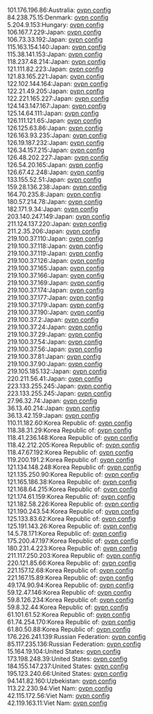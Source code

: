 101.176.196.86:Australia: [ovpn config](vpn/101_176_196_86.ovpn)  
84.238.75.15:Denmark: [ovpn config](vpn/84_238_75_15.ovpn)  
5.204.9.153:Hungary: [ovpn config](vpn/5_204_9_153.ovpn)  
106.167.7.229:Japan: [ovpn config](vpn/106_167_7_229.ovpn)  
106.73.33.192:Japan: [ovpn config](vpn/106_73_33_192.ovpn)  
115.163.154.140:Japan: [ovpn config](vpn/115_163_154_140.ovpn)  
115.38.141.153:Japan: [ovpn config](vpn/115_38_141_153.ovpn)  
118.237.48.214:Japan: [ovpn config](vpn/118_237_48_214.ovpn)  
121.111.82.223:Japan: [ovpn config](vpn/121_111_82_223.ovpn)  
121.83.165.221:Japan: [ovpn config](vpn/121_83_165_221.ovpn)  
122.102.144.164:Japan: [ovpn config](vpn/122_102_144_164.ovpn)  
122.21.49.205:Japan: [ovpn config](vpn/122_21_49_205.ovpn)  
122.221.165.227:Japan: [ovpn config](vpn/122_221_165_227.ovpn)  
124.143.147.167:Japan: [ovpn config](vpn/124_143_147_167.ovpn)  
125.14.64.111:Japan: [ovpn config](vpn/125_14_64_111.ovpn)  
126.111.121.65:Japan: [ovpn config](vpn/126_111_121_65.ovpn)  
126.125.63.86:Japan: [ovpn config](vpn/126_125_63_86.ovpn)  
126.163.93.235:Japan: [ovpn config](vpn/126_163_93_235.ovpn)  
126.19.187.232:Japan: [ovpn config](vpn/126_19_187_232.ovpn)  
126.34.157.215:Japan: [ovpn config](vpn/126_34_157_215.ovpn)  
126.48.202.227:Japan: [ovpn config](vpn/126_48_202_227.ovpn)  
126.54.20.165:Japan: [ovpn config](vpn/126_54_20_165.ovpn)  
126.67.42.248:Japan: [ovpn config](vpn/126_67_42_248.ovpn)  
133.155.52.51:Japan: [ovpn config](vpn/133_155_52_51.ovpn)  
159.28.136.238:Japan: [ovpn config](vpn/159_28_136_238.ovpn)  
164.70.235.8:Japan: [ovpn config](vpn/164_70_235_8.ovpn)  
180.57.214.78:Japan: [ovpn config](vpn/180_57_214_78.ovpn)  
182.171.9.34:Japan: [ovpn config](vpn/182_171_9_34.ovpn)  
203.140.247.149:Japan: [ovpn config](vpn/203_140_247_149.ovpn)  
211.124.137.220:Japan: [ovpn config](vpn/211_124_137_220.ovpn)  
211.2.35.206:Japan: [ovpn config](vpn/211_2_35_206.ovpn)  
219.100.37.110:Japan: [ovpn config](vpn/219_100_37_110.ovpn)  
219.100.37.118:Japan: [ovpn config](vpn/219_100_37_118.ovpn)  
219.100.37.119:Japan: [ovpn config](vpn/219_100_37_119.ovpn)  
219.100.37.126:Japan: [ovpn config](vpn/219_100_37_126.ovpn)  
219.100.37.165:Japan: [ovpn config](vpn/219_100_37_165.ovpn)  
219.100.37.166:Japan: [ovpn config](vpn/219_100_37_166.ovpn)  
219.100.37.169:Japan: [ovpn config](vpn/219_100_37_169.ovpn)  
219.100.37.174:Japan: [ovpn config](vpn/219_100_37_174.ovpn)  
219.100.37.177:Japan: [ovpn config](vpn/219_100_37_177.ovpn)  
219.100.37.179:Japan: [ovpn config](vpn/219_100_37_179.ovpn)  
219.100.37.190:Japan: [ovpn config](vpn/219_100_37_190.ovpn)  
219.100.37.2:Japan: [ovpn config](vpn/219_100_37_2.ovpn)  
219.100.37.24:Japan: [ovpn config](vpn/219_100_37_24.ovpn)  
219.100.37.29:Japan: [ovpn config](vpn/219_100_37_29.ovpn)  
219.100.37.54:Japan: [ovpn config](vpn/219_100_37_54.ovpn)  
219.100.37.56:Japan: [ovpn config](vpn/219_100_37_56.ovpn)  
219.100.37.81:Japan: [ovpn config](vpn/219_100_37_81.ovpn)  
219.100.37.90:Japan: [ovpn config](vpn/219_100_37_90.ovpn)  
219.105.185.132:Japan: [ovpn config](vpn/219_105_185_132.ovpn)  
220.211.56.41:Japan: [ovpn config](vpn/220_211_56_41.ovpn)  
223.133.255.245:Japan: [ovpn config](vpn/223_133_255_245.ovpn)  
223.133.255.245:Japan: [ovpn config](vpn/223_133_255_245.ovpn)  
27.96.32.74:Japan: [ovpn config](vpn/27_96_32_74.ovpn)  
36.13.40.214:Japan: [ovpn config](vpn/36_13_40_214.ovpn)  
36.13.42.159:Japan: [ovpn config](vpn/36_13_42_159.ovpn)  
110.11.182.60:Korea Republic of: [ovpn config](vpn/110_11_182_60.ovpn)  
118.38.31.29:Korea Republic of: [ovpn config](vpn/118_38_31_29.ovpn)  
118.41.236.148:Korea Republic of: [ovpn config](vpn/118_41_236_148.ovpn)  
118.42.212.205:Korea Republic of: [ovpn config](vpn/118_42_212_205.ovpn)  
118.47.67.192:Korea Republic of: [ovpn config](vpn/118_47_67_192.ovpn)  
119.200.191.2:Korea Republic of: [ovpn config](vpn/119_200_191_2.ovpn)  
121.134.148.248:Korea Republic of: [ovpn config](vpn/121_134_148_248.ovpn)  
121.135.250.90:Korea Republic of: [ovpn config](vpn/121_135_250_90.ovpn)  
121.165.186.38:Korea Republic of: [ovpn config](vpn/121_165_186_38.ovpn)  
121.168.64.215:Korea Republic of: [ovpn config](vpn/121_168_64_215.ovpn)  
121.174.61.159:Korea Republic of: [ovpn config](vpn/121_174_61_159.ovpn)  
121.182.58.226:Korea Republic of: [ovpn config](vpn/121_182_58_226.ovpn)  
121.190.243.54:Korea Republic of: [ovpn config](vpn/121_190_243_54.ovpn)  
125.133.83.62:Korea Republic of: [ovpn config](vpn/125_133_83_62.ovpn)  
125.191.143.26:Korea Republic of: [ovpn config](vpn/125_191_143_26.ovpn)  
14.5.78.171:Korea Republic of: [ovpn config](vpn/14_5_78_171.ovpn)  
175.200.47.197:Korea Republic of: [ovpn config](vpn/175_200_47_197.ovpn)  
180.231.4.223:Korea Republic of: [ovpn config](vpn/180_231_4_223.ovpn)  
211.117.250.203:Korea Republic of: [ovpn config](vpn/211_117_250_203.ovpn)  
220.121.85.66:Korea Republic of: [ovpn config](vpn/220_121_85_66.ovpn)  
221.157.12.68:Korea Republic of: [ovpn config](vpn/221_157_12_68.ovpn)  
221.167.15.89:Korea Republic of: [ovpn config](vpn/221_167_15_89.ovpn)  
49.174.90.94:Korea Republic of: [ovpn config](vpn/49_174_90_94.ovpn)  
59.12.47.146:Korea Republic of: [ovpn config](vpn/59_12_47_146.ovpn)  
59.8.126.234:Korea Republic of: [ovpn config](vpn/59_8_126_234.ovpn)  
59.8.32.44:Korea Republic of: [ovpn config](vpn/59_8_32_44.ovpn)  
61.101.61.52:Korea Republic of: [ovpn config](vpn/61_101_61_52.ovpn)  
61.74.254.170:Korea Republic of: [ovpn config](vpn/61_74_254_170.ovpn)  
61.80.50.88:Korea Republic of: [ovpn config](vpn/61_80_50_88.ovpn)  
176.226.241.139:Russian Federation: [ovpn config](vpn/176_226_241_139.ovpn)  
85.117.235.136:Russian Federation: [ovpn config](vpn/85_117_235_136.ovpn)  
15.164.19.104:United States: [ovpn config](vpn/15_164_19_104.ovpn)  
173.198.248.39:United States: [ovpn config](vpn/173_198_248_39.ovpn)  
184.155.147.237:United States: [ovpn config](vpn/184_155_147_237.ovpn)  
195.123.240.66:United States: [ovpn config](vpn/195_123_240_66.ovpn)  
94.141.82.160:Uzbekistan: [ovpn config](vpn/94_141_82_160.ovpn)  
113.22.230.94:Viet Nam: [ovpn config](vpn/113_22_230_94.ovpn)  
42.115.172.56:Viet Nam: [ovpn config](vpn/42_115_172_56.ovpn)  
42.119.163.11:Viet Nam: [ovpn config](vpn/42_119_163_11.ovpn)  
